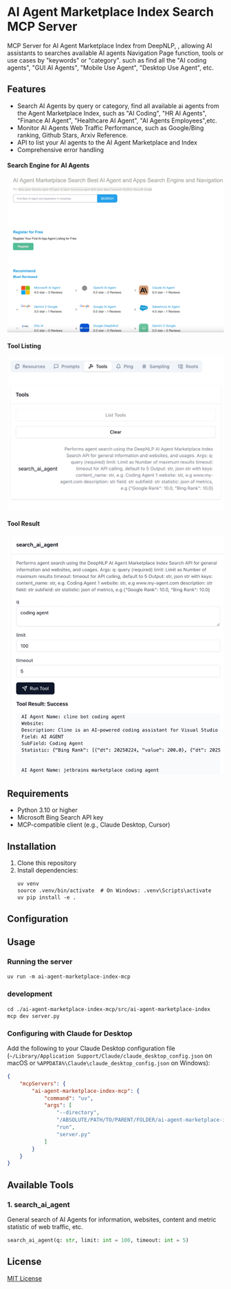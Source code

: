 # AI Agent Marketplace Index Search MCP Server

MCP Server for AI Agent Marketplace Index from DeepNLP, , allowing AI assistants to searches available AI agents Navigation Page function, tools or use cases by "keywords" or "category". such as find all the "AI coding agents", "GUI AI Agents", "Mobile Use Agent", "Desktop Use Agent", etc.

## Features

- Search AI Agents by query or category, find all available ai agents from the Agent Marketplace Index, such as "AI Coding", "HR AI Agents", "Finance AI Agent", "Healthcare AI Agent", "AI Agents Employees",etc.
- Monitor AI Agents Web Traffic Performance, such as Google/Bing ranking, Github Stars, Arxiv Reference.
- API to list your AI agents to the AI Agent Marketplace and Index
- Comprehensive error handling

#### Search Engine for AI Agents
![AI Agent Marketplace Directory Search](https://raw.githubusercontent.com/AI-Agent-Hub/AI-Agent-Marketplace/refs/heads/main/AI%20Agent%20Marketplace%20Search.jpg)

#### Tool Listing
![Tools Listing](https://raw.githubusercontent.com/AI-Agent-Hub/ai-agent-marketplace-index-mcp/refs/heads/main/docs/mcp_list_tools.jpg)

#### Tool Result
![Tools Result](https://raw.githubusercontent.com/AI-Agent-Hub/ai-agent-marketplace-index-mcp/refs/heads/main/docs/mcp_agent_info_result.jpg)


## Requirements

- Python 3.10 or higher
- Microsoft Bing Search API key
- MCP-compatible client (e.g., Claude Desktop, Cursor)

## Installation

1. Clone this repository
2. Install dependencies:
   ```
   uv venv
   source .venv/bin/activate  # On Windows: .venv\Scripts\activate
   uv pip install -e .
   ```

## Configuration

## Usage

### Running the server

```
uv run -m ai-agent-marketplace-index-mcp
```

### development

```
cd ./ai-agent-marketplace-index-mcp/src/ai-agent-marketplace-index
mcp dev server.py
```

### Configuring with Claude for Desktop

Add the following to your Claude Desktop configuration file (`~/Library/Application Support/Claude/claude_desktop_config.json` on macOS or `%APPDATA%\Claude\claude_desktop_config.json` on Windows):

```json
{
    "mcpServers": {
        "ai-agent-marketplace-index-mcp": {
            "command": "uv",
            "args": [
                "--directory",
                "/ABSOLUTE/PATH/TO/PARENT/FOLDER/ai-agent-marketplace-index-mcp/src/ai-agent-marketplace-index",
                "run",
                "server.py"
            ]
        }
    }
}
```

## Available Tools

### 1. search_ai_agent
General search of AI Agents for information, websites, content and metric statistic of web traffic, etc.

```python
search_ai_agent(q: str, limit: int = 100, timeout: int = 5)
```

## License

[MIT License](LICENSE)
